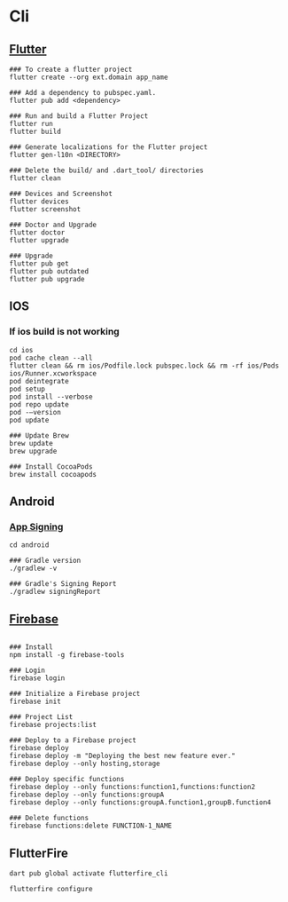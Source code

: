 # Cli

## [Flutter](https://docs.flutter.dev/reference/flutter-cli)

```code
### To create a flutter project
flutter create --org ext.domain app_name

### Add a dependency to pubspec.yaml.
flutter pub add <dependency>

### Run and build a Flutter Project
flutter run
flutter build

### Generate localizations for the Flutter project
flutter gen-l10n <DIRECTORY>

### Delete the build/ and .dart_tool/ directories
flutter clean

### Devices and Screenshot
flutter devices
flutter screenshot

### Doctor and Upgrade
flutter doctor
flutter upgrade

### Upgrade
flutter pub get
flutter pub outdated
flutter pub upgrade
```

## IOS

### If ios build is not working

```code
cd ios
pod cache clean --all
flutter clean && rm ios/Podfile.lock pubspec.lock && rm -rf ios/Pods ios/Runner.xcworkspace
pod deintegrate
pod setup
pod install --verbose
pod repo update
pod -–version
pod update

### Update Brew
brew update
brew upgrade

### Install CocoaPods
brew install cocoapods
```

## Android

### [App Signing](https://developers.google.com/android/guides/client-auth)

```code
cd android

### Gradle version
./gradlew -v

### Gradle's Signing Report
./gradlew signingReport

```

## [Firebase](https://firebase.google.com/docs/cli)

```code

### Install
npm install -g firebase-tools

### Login
firebase login

### Initialize a Firebase project
firebase init

### Project List
firebase projects:list

### Deploy to a Firebase project
firebase deploy
firebase deploy -m "Deploying the best new feature ever."
firebase deploy --only hosting,storage

### Deploy specific functions
firebase deploy --only functions:function1,functions:function2
firebase deploy --only functions:groupA
firebase deploy --only functions:groupA.function1,groupB.function4

### Delete functions
firebase functions:delete FUNCTION-1_NAME
```

## FlutterFire

```code
dart pub global activate flutterfire_cli

flutterfire configure
```
